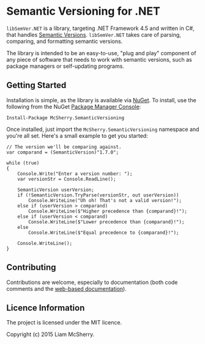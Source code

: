 # Semantic Versioning for .NET

`libSemVer.NET` is a library, targeting .NET Framework 4.5 and written in
C#, that handles [Semantic Versions][1]. `libSemVer.NET` takes care of parsing,
comparing, and formatting semantic versions.

[1]: http://semver.org

The library is intended to be an easy-to-use, "plug and play" component of any
piece of software that needs to work with semantic versions, such as package
managers or self-updating programs.


## Getting Started

Installation is simple, as the library is available via [NuGet][2]. To install,
use the following from the NuGet [Package Manager Console][3]:

```
Install-Package McSherry.SemanticVersioning
```

Once installed, just import the `McSherry.SemanticVersioning` namespace and
you're all set. Here's a small example to get you started:

```
// The version we'll be comparing against.
var comparand = (SemanticVersion)"1.7.0";

while (true)
{    
    Console.Write("Enter a version number: ");
    var versionStr = Console.ReadLine();
    
    SemanticVersion userVersion;
    if (!SemanticVersion.TryParse(versionStr, out userVersion))
        Console.WriteLine("Uh oh! That's not a valid version!");
    else if (userVersion > comparand)
        Console.WriteLine($"Higher precedence than {comparand}!");
    else if (userVersion < comparand)
        Console.WriteLine($"Lower precedence than {comparand}!");
    else
        Console.WriteLine($"Equal precedence to {comparand}!");
        
    Console.WriteLine();
}
```

[2]: https://www.nuget.org/packages/McSherry.SemanticVersioning/
[3]: http://docs.nuget.org/consume/package-manager-console


## Contributing

Contributions are welcome, especially to documentation (both code comments
and the [web-based documentation][4]).

[4]: http://libsemvernet.readthedocs.org/


## Licence Information

The project is licensed under the MIT licence.

Copyright (c) 2015 Liam McSherry.
